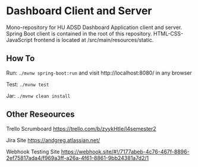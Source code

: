 # Dashboard Client and Server

Mono-repository for HU ADSD Dashboard Application client and server. Spring Boot client is contained in the root of this repository. HTML-CSS-JavaScript frontend is located at /src/main/resources/static.

## How To

Run: `./mvnw spring-boot:run` and visit http://localhost:8080/ in any browser 

Test: `./mvnw test`

Jar: `./mvnw clean install`


## Other Reseources

Trello Scrumboard https://trello.com/b/zyykHtIe/l4semester2

Jira Site https://andgreg.atlassian.net/

Webhook Testing Site https://webhook.site/#!/7177abeb-4c76-467f-8896-2ef75817ada4/f969a3ff-a26a-4f61-8861-9bb24381a7d2/1

